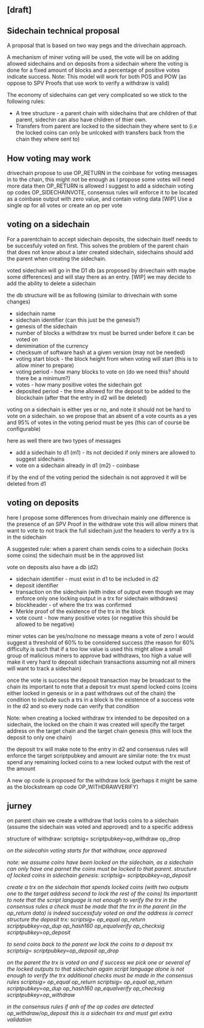 
## [draft]

Sidechain technical proposal 
------------------------------

A proposal that is based on two way pegs and the drivechain approach.

A mechanism of miner voting will be used, the vote will be on adding allowed sidechains and on deposits from a sidechain where the voting is done for a fixed amount of blocks and a percentage of positive votes indicate success.
Note: This model will work for both POS and POW (as oppose to SPV Proofs that use work to verify a withdraw is valid)

The economy of sidechains can get very complicated so we stick to the following rules:
- A tree structure - a parent chain with sidechains that are children of that parent, sidechin can also have children of thier own.
- Transfers from parent are locked to the sidechain they where sent to (i.e the locked coins can only be unlcoked with transfers back from the chain they where sent to)

## How voting may work
drivechain propose to use OP_RETURN in the coinbase for voting messages in to the chain, this might not be enough as I propose some votes will need more data then OP_RETURN is allowed
I suggest to add a sidechain voting op codes OP_SIDECHAINVOTE, consensus rules will enforce it to be located as a coinbase output with zero value, and contain voting data
[WIP] Use a single op for all votes or create an op per vote

## voting on a sidechain
For a parentchain to accept sidechain deposits, the sidechain itself needs to be succesfuly voted on first.
This solves the problem of the parent chain that does not know about a later created sidechain, sidechains should add the parent when creating the sidechain.

voted sidechain will go in the D1 db (as proposed by drivechain with maybe some differences) and will stay there as an entry.
[WIP] we may decide to add the ability to delete a sidechain

the db structure will be as following
(similar to drivechain with some changes)

- sidechain name
- sidechain identifier (can this just be the genesis?)
- genesis of the sidechain
- number of blocks a withdraw trx must be burred under before it can be voted on
- denimination of the currency 
- checksum of software hash at a given version (may not be needed)
- voting start block - the block height from when voting will start (this is to allow miner to prepare)
- voting period - how many blocks to vote on (do we need this? should there be a minimum?)
- votes - how many positive votes the sidechain got
- deposited period - the time allowed for the deposit to be added to the blockchain (after that the entry in d2 will be deleted)

voting on a sidechain is either yes or no, and note it should not be hard to vote on a sidechain. so we propose that an absent of a vote counts as a yes and 95% of votes in the voting period must be yes (this can of course be configurable)

here as well there are two types of messages
- add a sidechain to d1 (m1) - its not decided if only miners are allowed to suggest sidechains
- vote on a sidechain already in d1 (m2) - coinbase

if by the end of the voting period the sidechain is not approved it will be deleted from d1

## voting on deposits
here I propose some differences from drivechain
mainly one difference is the presence of an SPV Proof in the withdraw vote
this will allow miners that want to vote to not track the full sidechain just the headers to verify a trx is in the sidechain

A suggested rule: when a parent chain sends coins to a sidechain (locks some coins) the sidechain must be in the approved list

vote on deposits also have a db (d2)

- sidechain identifier - must exist in d1 to be included in d2
- deposit identifier
- transaction on the sidechain (with index of output even though we may enforce only one locking output in a trx for sidechain withdraws)
- blockheader - of where the trx was confirmed
- Merkle proof of the existence of the trx in the block
- vote count - how many positive votes (or negative this should be allowed to be negative)

miner votes can be yes/no/none no message means a vote of zero
I would suggest a threshold of 60% to be considered success (the reason for 60% difficulty is such that if a too low value is used this might allow a small group of malicious miners to approve bad withdraws, too high a value will make it very hard to deposit sidechain transactions assuming not all miners will want to track a sidechain)

once the vote is success the deposit transaction may be broadcast to the chain
its important to note that a deposit trx must spend locked coins (coins either locked in genesis or in a past withdraws out of the chain)
the condition to include such a trs in a block is the existence of a success vote in the d2 and so every node can verify that condition

Note: when creating a locked withdraw trx intended to be deposited on a sidechain, the locked on the chain it was created will specify the target address on the target chain and the target chain genesis (this will lock the deposit to only one chain)

the deposit trx will make note to the entry in d2 and consensus rules will enforce the target scriptpubkey and amount are similar
note: the trx must spend any remaining locked coins to a new locked output with the rest of the amount

A new op code is proposed for the withdraw lock (perhaps it might be same as the blockstream op code OP_WITHDRAWVERIFY)


## jurney

on parent chain we create a withdraw that locks coins to a sidechain (assume the sidechain was voted and approved) and to a specific address

structure of withdraw:
scriptsig=<sig> <pubkey>
scriptpubkey=op_withdraw op_drop <address> <sidechain-genesis>

on the sidecahin voting starts for that withdraw, once approved

note: we assume coins have been locked on the sidechain, as a sidechain can only have one parnet the coins must be locked to that parent.
structure of locked coins in sidechain genesis:
scriptsig=<empty>
scriptpubkey=op_deposit <parent-genesis>

create a trx on the sidechain that spends locked coins (with two outputs one to the target address second to lock the rest of the coins)
Its importantt to note that the script language is not enough to verify the trx
in the consensus rules a check must be made that the trx in the parent (in the op_return data) is indeed successfuly voted on and the address is correct
structure the deposit trx:
scriptsig= <parent-genesis> op_equal op_return <voted-trxid-index-parent-chain>
scriptpubkey=op_dup op_hash160 <pubkeyhash> op_equalverify op_checksig
scriptpubkey=op_deposit <parent-genesis>

to send coins back to the parent we lock the coins to a deposit trx 
scriptsig=<sig> <pubkey>
scriptpubkey=op_deposit op_drop <address> <parent-genesis>

on the parent the trx is voted on and if success we pick one or several of the locked outputs to that sidechain
again script language alone is not enough to verify the trx additional checks must be made  in the consensus rules
scriptsig=<sidechain-genesis> op_equal op_return <voted-trxid-index-parent-chain>
scriptsig=<sidechain-genesis> op_equal op_return <voted-trxid-index-parent-chain>
scriptpubkey=op_dup op_hash160 <pubkeyhash> op_equalverify op_checksig
scriptpubkey=op_withdraw <sidechain-genesis>

in the consensus rules if anh of the op codes are detected op_withdraw/op_deposit this is a sidechain trx and must get extra validation